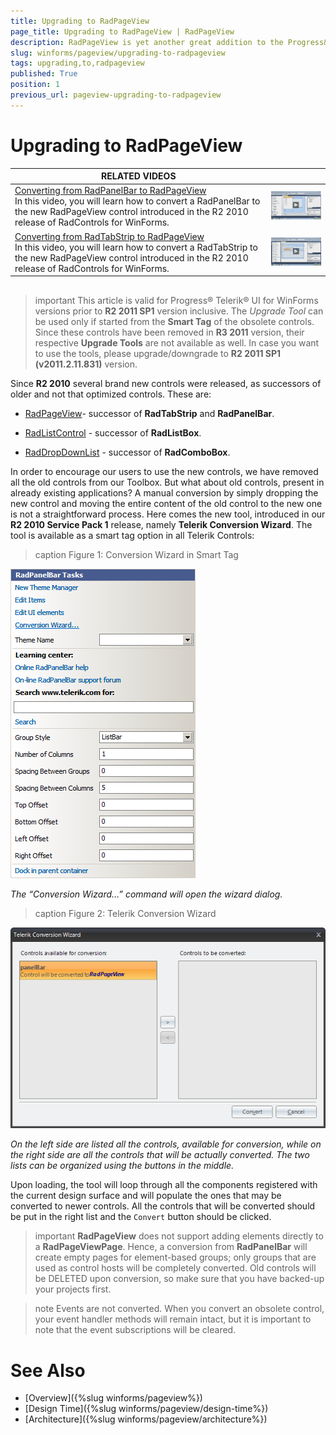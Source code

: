 ```yaml
---
title: Upgrading to RadPageView
page_title: Upgrading to RadPageView | RadPageView
description: RadPageView is yet another great addition to the Progress&reg; Telerik&reg; UI for WinForms suite. As the name implies, this control layouts pages of subcontrols in different views.
slug: winforms/pageview/upgrading-to-radpageview
tags: upgrading,to,radpageview
published: True
position: 1
previous_url: pageview-upgrading-to-radpageview
---
```


# Upgrading to RadPageView
 
| RELATED VIDEOS |  |
| ------ | ------ |
|[Converting from RadPanelBar to RadPageView](http://tv.telerik.com/watch/winforms/converting-from-radpanelbar-to-radpageview)<br>In this video, you will learn how to convert a RadPanelBar to the new RadPageView control introduced in the R2 2010 release of RadControls for WinForms.|![pageview-upgrading-to-radpageview 003](images/pageview-upgrading-to-radpageview003.png)|
|[Converting from RadTabStrip to RadPageView](http://tv.telerik.com/watch/winforms/converting-from-radtabstrip-to-radpageview)<br>In this video, you will learn how to convert a RadTabStrip to the new RadPageView control introduced in the R2 2010 release of RadControls for WinForms.|![pageview-upgrading-to-radpageview 004](images/pageview-upgrading-to-radpageview004.png)|

## 

>important This article is valid for Progress&reg; Telerik&reg; UI for WinForms versions prior to **R2 2011 SP1** version inclusive. The *Upgrade Tool* can be used only if started from the **Smart Tag** of the obsolete controls. Since these controls have been removed in **R3 2011** version, their respective **Upgrade Tools** are not available as well. In case you want to use the tools, please upgrade/downgrade to **R2 2011 SP1 (v2011.2.11.831)** version.
>

Since **R2 2010** several brand new controls were released, as successors of older and not that optimized controls. These are:

* [RadPageView](http://www.telerik.com/help/winforms/pageview-overview.html)- successor of **RadTabStrip** and **RadPanelBar**.

* [RadListControl](http://www.telerik.com/help/winforms/dropdown-and-listcontrol-listcontrol-overview.html) - successor of **RadListBox**.

* [RadDropDownList](http://www.telerik.com/help/winforms/dropdown-and-listcontrol-dropdownlist-overview.html) - successor of **RadComboBox**.

In order to encourage our users to use the new controls, we have removed all the old controls from our Toolbox. But what about old controls, present in already existing applications? A manual conversion by simply dropping the new control and moving the entire content of the old control to the new one is not a straightforward process. Here comes the new tool, introduced in our **R2 2010 Service Pack 1** release, namely **Telerik Conversion Wizard**. The tool is available as a smart tag option in all Telerik Controls:

>caption Figure 1: Conversion Wizard in Smart Tag

![pageview-upgrading-to-radpageview 001](images/pageview-upgrading-to-radpageview001.png)

*The “Conversion Wizard…” command will open the wizard dialog.* 

>caption Figure 2: Telerik Conversion Wizard

![pageview-upgrading-to-radpageview 002](images/pageview-upgrading-to-radpageview002.png)

*On the left side are listed all the controls, available for conversion, while on the right side are all the controls that will be actually converted. The two lists can be organized using the buttons in the middle.*

Upon loading, the tool will loop through all the components registered with the current design surface and will populate the ones that may be converted to newer controls. All the controls that will be converted should be put in the right list and the `Convert` button should be clicked.
        
>important **RadPageView** does not support adding elements directly to a **RadPageViewPage**. Hence, a conversion from **RadPanelBar** will create empty pages for element-based groups; only groups that are used as control hosts will be completely converted. Old controls will be DELETED upon conversion, so make sure that you have backed-up your projects first.
>

>note Events are not converted. When you convert an obsolete control, your event handler methods will remain intact, but it is important to note that the event subscriptions will be cleared.
>

# See Also

* [Overview]({%slug winforms/pageview%})	
* [Design Time]({%slug winforms/pageview/design-time%})	
* [Architecture]({%slug winforms/pageview/architecture%})	
